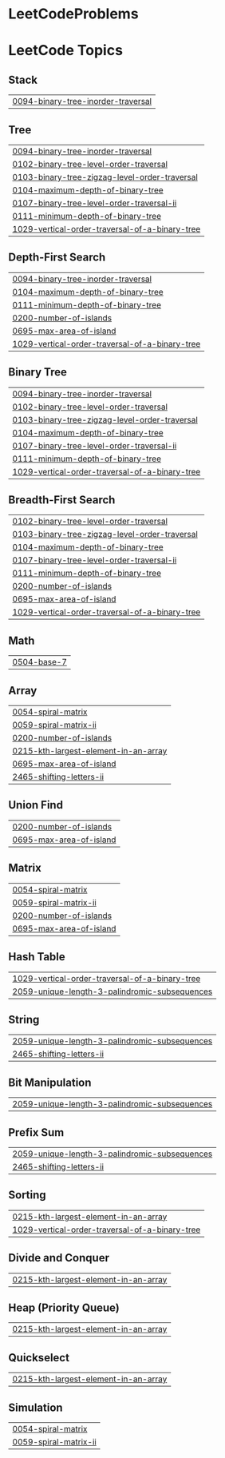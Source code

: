# LeetCodeProblems
<!---LeetCode Topics Start-->
# LeetCode Topics
## Stack
|  |
| ------- |
| [0094-binary-tree-inorder-traversal](https://github.com/subhashts03/LeetCodeProblems/tree/master/0094-binary-tree-inorder-traversal) |
## Tree
|  |
| ------- |
| [0094-binary-tree-inorder-traversal](https://github.com/subhashts03/LeetCodeProblems/tree/master/0094-binary-tree-inorder-traversal) |
| [0102-binary-tree-level-order-traversal](https://github.com/subhashts03/LeetCodeProblems/tree/master/0102-binary-tree-level-order-traversal) |
| [0103-binary-tree-zigzag-level-order-traversal](https://github.com/subhashts03/LeetCodeProblems/tree/master/0103-binary-tree-zigzag-level-order-traversal) |
| [0104-maximum-depth-of-binary-tree](https://github.com/subhashts03/LeetCodeProblems/tree/master/0104-maximum-depth-of-binary-tree) |
| [0107-binary-tree-level-order-traversal-ii](https://github.com/subhashts03/LeetCodeProblems/tree/master/0107-binary-tree-level-order-traversal-ii) |
| [0111-minimum-depth-of-binary-tree](https://github.com/subhashts03/LeetCodeProblems/tree/master/0111-minimum-depth-of-binary-tree) |
| [1029-vertical-order-traversal-of-a-binary-tree](https://github.com/subhashts03/LeetCodeProblems/tree/master/1029-vertical-order-traversal-of-a-binary-tree) |
## Depth-First Search
|  |
| ------- |
| [0094-binary-tree-inorder-traversal](https://github.com/subhashts03/LeetCodeProblems/tree/master/0094-binary-tree-inorder-traversal) |
| [0104-maximum-depth-of-binary-tree](https://github.com/subhashts03/LeetCodeProblems/tree/master/0104-maximum-depth-of-binary-tree) |
| [0111-minimum-depth-of-binary-tree](https://github.com/subhashts03/LeetCodeProblems/tree/master/0111-minimum-depth-of-binary-tree) |
| [0200-number-of-islands](https://github.com/subhashts03/LeetCodeProblems/tree/master/0200-number-of-islands) |
| [0695-max-area-of-island](https://github.com/subhashts03/LeetCodeProblems/tree/master/0695-max-area-of-island) |
| [1029-vertical-order-traversal-of-a-binary-tree](https://github.com/subhashts03/LeetCodeProblems/tree/master/1029-vertical-order-traversal-of-a-binary-tree) |
## Binary Tree
|  |
| ------- |
| [0094-binary-tree-inorder-traversal](https://github.com/subhashts03/LeetCodeProblems/tree/master/0094-binary-tree-inorder-traversal) |
| [0102-binary-tree-level-order-traversal](https://github.com/subhashts03/LeetCodeProblems/tree/master/0102-binary-tree-level-order-traversal) |
| [0103-binary-tree-zigzag-level-order-traversal](https://github.com/subhashts03/LeetCodeProblems/tree/master/0103-binary-tree-zigzag-level-order-traversal) |
| [0104-maximum-depth-of-binary-tree](https://github.com/subhashts03/LeetCodeProblems/tree/master/0104-maximum-depth-of-binary-tree) |
| [0107-binary-tree-level-order-traversal-ii](https://github.com/subhashts03/LeetCodeProblems/tree/master/0107-binary-tree-level-order-traversal-ii) |
| [0111-minimum-depth-of-binary-tree](https://github.com/subhashts03/LeetCodeProblems/tree/master/0111-minimum-depth-of-binary-tree) |
| [1029-vertical-order-traversal-of-a-binary-tree](https://github.com/subhashts03/LeetCodeProblems/tree/master/1029-vertical-order-traversal-of-a-binary-tree) |
## Breadth-First Search
|  |
| ------- |
| [0102-binary-tree-level-order-traversal](https://github.com/subhashts03/LeetCodeProblems/tree/master/0102-binary-tree-level-order-traversal) |
| [0103-binary-tree-zigzag-level-order-traversal](https://github.com/subhashts03/LeetCodeProblems/tree/master/0103-binary-tree-zigzag-level-order-traversal) |
| [0104-maximum-depth-of-binary-tree](https://github.com/subhashts03/LeetCodeProblems/tree/master/0104-maximum-depth-of-binary-tree) |
| [0107-binary-tree-level-order-traversal-ii](https://github.com/subhashts03/LeetCodeProblems/tree/master/0107-binary-tree-level-order-traversal-ii) |
| [0111-minimum-depth-of-binary-tree](https://github.com/subhashts03/LeetCodeProblems/tree/master/0111-minimum-depth-of-binary-tree) |
| [0200-number-of-islands](https://github.com/subhashts03/LeetCodeProblems/tree/master/0200-number-of-islands) |
| [0695-max-area-of-island](https://github.com/subhashts03/LeetCodeProblems/tree/master/0695-max-area-of-island) |
| [1029-vertical-order-traversal-of-a-binary-tree](https://github.com/subhashts03/LeetCodeProblems/tree/master/1029-vertical-order-traversal-of-a-binary-tree) |
## Math
|  |
| ------- |
| [0504-base-7](https://github.com/subhashts03/LeetCodeProblems/tree/master/0504-base-7) |
## Array
|  |
| ------- |
| [0054-spiral-matrix](https://github.com/subhashts03/LeetCodeProblems/tree/master/0054-spiral-matrix) |
| [0059-spiral-matrix-ii](https://github.com/subhashts03/LeetCodeProblems/tree/master/0059-spiral-matrix-ii) |
| [0200-number-of-islands](https://github.com/subhashts03/LeetCodeProblems/tree/master/0200-number-of-islands) |
| [0215-kth-largest-element-in-an-array](https://github.com/subhashts03/LeetCodeProblems/tree/master/0215-kth-largest-element-in-an-array) |
| [0695-max-area-of-island](https://github.com/subhashts03/LeetCodeProblems/tree/master/0695-max-area-of-island) |
| [2465-shifting-letters-ii](https://github.com/subhashts03/LeetCodeProblems/tree/master/2465-shifting-letters-ii) |
## Union Find
|  |
| ------- |
| [0200-number-of-islands](https://github.com/subhashts03/LeetCodeProblems/tree/master/0200-number-of-islands) |
| [0695-max-area-of-island](https://github.com/subhashts03/LeetCodeProblems/tree/master/0695-max-area-of-island) |
## Matrix
|  |
| ------- |
| [0054-spiral-matrix](https://github.com/subhashts03/LeetCodeProblems/tree/master/0054-spiral-matrix) |
| [0059-spiral-matrix-ii](https://github.com/subhashts03/LeetCodeProblems/tree/master/0059-spiral-matrix-ii) |
| [0200-number-of-islands](https://github.com/subhashts03/LeetCodeProblems/tree/master/0200-number-of-islands) |
| [0695-max-area-of-island](https://github.com/subhashts03/LeetCodeProblems/tree/master/0695-max-area-of-island) |
## Hash Table
|  |
| ------- |
| [1029-vertical-order-traversal-of-a-binary-tree](https://github.com/subhashts03/LeetCodeProblems/tree/master/1029-vertical-order-traversal-of-a-binary-tree) |
| [2059-unique-length-3-palindromic-subsequences](https://github.com/subhashts03/LeetCodeProblems/tree/master/2059-unique-length-3-palindromic-subsequences) |
## String
|  |
| ------- |
| [2059-unique-length-3-palindromic-subsequences](https://github.com/subhashts03/LeetCodeProblems/tree/master/2059-unique-length-3-palindromic-subsequences) |
| [2465-shifting-letters-ii](https://github.com/subhashts03/LeetCodeProblems/tree/master/2465-shifting-letters-ii) |
## Bit Manipulation
|  |
| ------- |
| [2059-unique-length-3-palindromic-subsequences](https://github.com/subhashts03/LeetCodeProblems/tree/master/2059-unique-length-3-palindromic-subsequences) |
## Prefix Sum
|  |
| ------- |
| [2059-unique-length-3-palindromic-subsequences](https://github.com/subhashts03/LeetCodeProblems/tree/master/2059-unique-length-3-palindromic-subsequences) |
| [2465-shifting-letters-ii](https://github.com/subhashts03/LeetCodeProblems/tree/master/2465-shifting-letters-ii) |
## Sorting
|  |
| ------- |
| [0215-kth-largest-element-in-an-array](https://github.com/subhashts03/LeetCodeProblems/tree/master/0215-kth-largest-element-in-an-array) |
| [1029-vertical-order-traversal-of-a-binary-tree](https://github.com/subhashts03/LeetCodeProblems/tree/master/1029-vertical-order-traversal-of-a-binary-tree) |
## Divide and Conquer
|  |
| ------- |
| [0215-kth-largest-element-in-an-array](https://github.com/subhashts03/LeetCodeProblems/tree/master/0215-kth-largest-element-in-an-array) |
## Heap (Priority Queue)
|  |
| ------- |
| [0215-kth-largest-element-in-an-array](https://github.com/subhashts03/LeetCodeProblems/tree/master/0215-kth-largest-element-in-an-array) |
## Quickselect
|  |
| ------- |
| [0215-kth-largest-element-in-an-array](https://github.com/subhashts03/LeetCodeProblems/tree/master/0215-kth-largest-element-in-an-array) |
## Simulation
|  |
| ------- |
| [0054-spiral-matrix](https://github.com/subhashts03/LeetCodeProblems/tree/master/0054-spiral-matrix) |
| [0059-spiral-matrix-ii](https://github.com/subhashts03/LeetCodeProblems/tree/master/0059-spiral-matrix-ii) |
<!---LeetCode Topics End-->